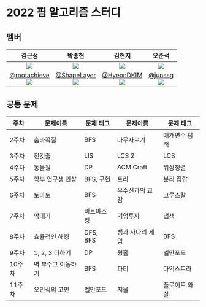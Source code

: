 # 2022 핌 알고리즘 스터디

## 멤버

| 김근성 | 박종현 | 김현지 | 오준석 |
| :-: | :-: | :-: | :-: |
| ![](https://avatars.githubusercontent.com/u/76468787) | ![](https://avatars.githubusercontent.com/u/13766489) | ![](https://avatars.githubusercontent.com/u/45036629) | ![](https://avatars.githubusercontent.com/u/80884697) | 
| [@rootachieve](https://github.com/rootachieve)<br>![](https://mazassumnida.wtf/api/mini/generate_badge?boj=onsbtyd) | [@ShapeLayer](https://github.com/ShapeLayer)<br>![](https://mazassumnida.wtf/api/mini/generate_badge?boj=belline0124) | [@HyeonDKIM](https://github.com/onsbtyd)<br>![](https://mazassumnida.wtf/api/mini/generate_badge?boj=aquaifnt7) | [@junssg](https://github.com/junssg)<br>![](https://mazassumnida.wtf/api/mini/generate_badge?boj=ojs8752) |

## 공통 문제

| 주차 | 문제이름 | 문제 태그 | 문제이름 | 문제 태그 |
| --- | --- | --- | --- | --- |
| 2주차 | 숨바꼭질 | BFS | 나무자르기 | 매개변수 탐색 |
| 3주차 | 전깃줄 | LIS | LCS 2 | LCS |
| 4주차 | 동물원 | DP | ACM Craft | 위상정렬 |
| 5주차 | 학부 연구생 민상 | BFS, 구현 | 트리 | 분리 집합 |
| 6주차 | 토마토 | BFS | 우주신과의 교감 | 크루스칼 |
| 7주차 | 막대기 | 비트마스킹 | 기업투자 | 냅색 |
| 8주차 | 효율적인 해킹 | DFS, BFS | 뱀과 사다리 게임 | BFS |
| 9주차 | 1, 2, 3 더하기 | DP | 웜홀 | 벨만포드 |
| 10주차 | 벽 부수고 이동하기 | BFS | 파티 | 다익스트라 |
| 11주차 | 오민식의 고민 | 벨만포드 | 저울 | 플로이드 와샬 |
